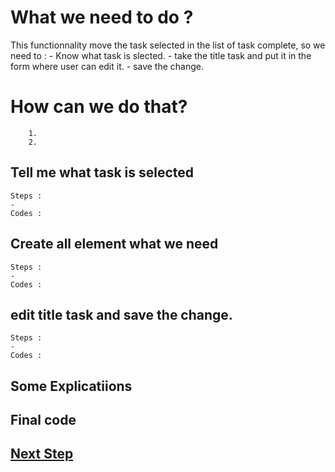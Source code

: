 # What we need to do ?
This functionnality move the task selected in the list of task complete, so we need to : 
    - Know what task is slected.
    - take the title task and put it in the form where user can edit it.
    - save the change.

# How can we do that?

        1.  
        2. 

## Tell me what task is selected
 
    Steps :
    - 
    Codes :

## Create all element what we need

    Steps :
    - 
    Codes :

## edit title task and save the change.

    Steps :
    - 
    Codes :
    
## Some Explicatiions 

## Final code

## [Next Step](editTask.md)